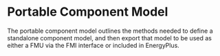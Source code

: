 # Portable Component Model

The portable component model outlines the methods needed to define a standalone component model, and then export that model to be used as either a FMU via the FMI interface or included in EnergyPlus.
